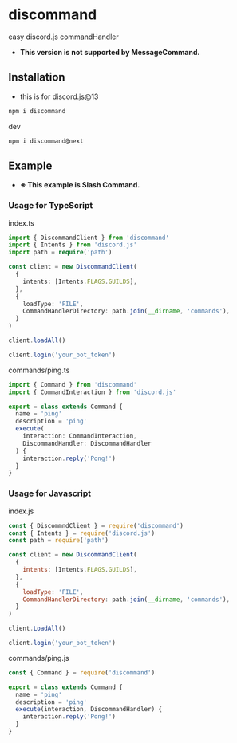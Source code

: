 # discommand

easy discord.js commandHandler

- **This version is not supported by MessageCommand.**

## Installation

- this is for discord.js@13

```sh
npm i discommand
```

dev

```sh
npm i discommand@next
```

## Example

- **※ This example is Slash Command.**

### Usage for TypeScript

index.ts

```ts
import { DiscommandClient } from 'discommand'
import { Intents } from 'discord.js'
import path = require('path')

const client = new DiscommandClient(
  {
    intents: [Intents.FLAGS.GUILDS],
  },
  {
    loadType: 'FILE',
    CommandHandlerDirectory: path.join(__dirname, 'commands'),
  }
)

client.loadAll()

client.login('your_bot_token')
```

commands/ping.ts

```ts
import { Command } from 'discommand'
import { CommandInteraction } from 'discord.js'

export = class extends Command {
  name = 'ping'
  description = 'ping'
  execute(
    interaction: CommandInteraction,
    DiscommandHandler: DiscommandHandler
  ) {
    interaction.reply('Pong!')
  }
}
```

### Usage for Javascript

index.js

```js
const { DiscommndClient } = require('discommand')
const { Intents } = require('discord.js')
const path = require('path')

const client = new DiscommandClient(
  {
    intents: [Intents.FLAGS.GUILDS],
  },
  {
    loadType: 'FILE',
    CommandHandlerDirectory: path.join(__dirname, 'commands'),
  }
)

client.LoadAll()

client.login('your_bot_token')
```

commands/ping.js

```js
const { Command } = require('discommand')

export = class extends Command {
  name = 'ping'
  description = 'ping'
  execute(interaction, DiscommandHandler) {
    interaction.reply('Pong!')
  }
}
```
